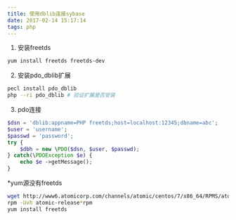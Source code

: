```yaml
---
title: 使用dblib连接sybase
date: 2017-02-14 15:17:14
tags: php
---
```

1. 安装freetds
```bash
yum install freetds freetds-dev
```

2. 安装pdo_dblib扩展
```bash
pecl install pdo_dblib
php --ri pdo_dblib # 验证扩展是否安装
```

3. pdo连接
```php
$dsn = 'dblib:appname=PHP freetds;host=localhost:12345;dbname=abc';
$user = 'username';
$passwd = 'password';
try {
    $dbh = new \PDO($dsn, $user, $passwd);
} catch(\PDOException $e) {
    echo $e ->getMessage();
}
```

*yum源没有freetds  
```bash
wget http://www6.atomicorp.com/channels/atomic/centos/7/x86_64/RPMS/atomic-release*rpm
rpm -Uvh atomic-release*rpm
yum install freetds
```
